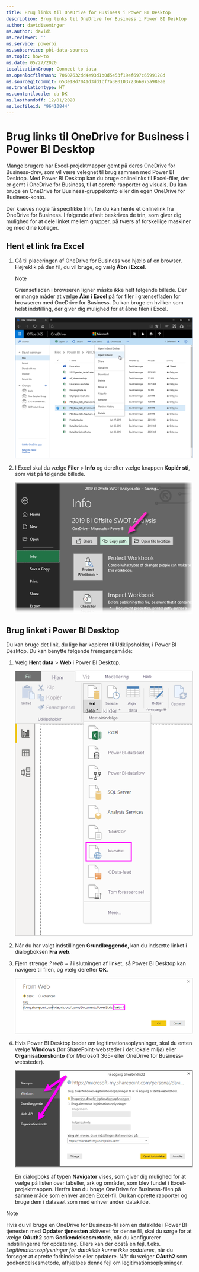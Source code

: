 ```yaml
---
title: Brug links til OneDrive for Business i Power BI Desktop
description: Brug links til OneDrive for Business i Power BI Desktop
author: davidiseminger
ms.author: davidi
ms.reviewer: ''
ms.service: powerbi
ms.subservice: pbi-data-sources
ms.topic: how-to
ms.date: 05/27/2020
LocalizationGroup: Connect to data
ms.openlocfilehash: 70607632dd4e93d1b0d5e53f19ef697c6599128d
ms.sourcegitcommit: 653e18d7041d3dd1cf7a38010372366975a98eae
ms.translationtype: HT
ms.contentlocale: da-DK
ms.lasthandoff: 12/01/2020
ms.locfileid: "96410844"
---
```

# <a name="use-onedrive-for-business-links-in-power-bi-desktop"></a>Brug links til OneDrive for Business i Power BI Desktop
Mange brugere har Excel-projektmapper gemt på deres OneDrive for Business-drev, som vil være velegnet til brug sammen med Power BI Desktop. Med Power BI Desktop kan du bruge onlinelinks til Excel-filer, der er gemt i OneDrive for Business, til at oprette rapporter og visuals. Du kan bruge en OneDrive for Business-gruppekonto eller din egen OneDrive for Business-konto.

Der kræves nogle få specifikke trin, før du kan hente et onlinelink fra OneDrive for Business. I følgende afsnit beskrives de trin, som giver dig mulighed for at dele linket mellem grupper, på tværs af forskellige maskiner og med dine kolleger.

## <a name="get-a-link-from-excel"></a>Hent et link fra Excel
1. Gå til placeringen af OneDrive for Business ved hjælp af en browser. Højreklik på den fil, du vil bruge, og vælg **Åbn i Excel**.
   
   > [!NOTE]
   > Grænsefladen i browseren ligner måske ikke helt følgende billede. Der er mange måder at vælge **Åbn i Excel** på for filer i grænsefladen for browseren med OneDrive for Business. Du kan bruge en hvilken som helst indstilling, der giver dig mulighed for at åbne filen i Excel.
   
   ![Skærmbillede af OneDrive i en browser, hvor Åbn i Excel er markeret.](media/desktop-use-onedrive-business-links/odb-links_02.png)

2. I Excel skal du vælge **Filer** > **Info** og derefter vælge knappen **Kopiér sti**, som vist på følgende billede.
   
   ![Skærmbillede af menuen Oplysninger, hvor knappen Kopiér sti er markeret.](media/desktop-use-onedrive-business-links/onedrive-copy-path.png)

## <a name="use-the-link-in-power-bi-desktop"></a>Brug linket i Power BI Desktop
Du kan bruge det link, du lige har kopieret til Udklipsholder, i Power BI Desktop. Du kan benytte følgende fremgangsmåde:

1. Vælg **Hent data** > **Web** i Power BI Desktop.
   
   ![Skærmbillede af båndet Hent data i Power BI Desktop, hvor Web er markeret.](media/desktop-use-onedrive-business-links/power-bi-web-link-onedrive.png)
2. Når du har valgt indstillingen **Grundlæggende**, kan du indsætte linket i dialogboksen **Fra web**.
3. Fjern strenge *? web = 1* i slutningen af linket, så Power BI Desktop kan navigere til filen, og vælg derefter **OK**.
   
    ![Skærmbillede af dialogboksen Fra web, der viser, hvordan du fjerner en streng fra feltet URL.](media/desktop-use-onedrive-business-links/power-bi-web-link-confirmation.png) 
4. Hvis Power BI Desktop beder om legitimationsoplysninger, skal du enten vælge **Windows** (for SharePoint-websteder i det lokale miljø) eller **Organisationskonto** (for Microsoft 365- eller OneDrive for Business-websteder).
   
   ![Skærmbillede af anmodningen om legitimationsoplysninger i Power BI Desktop, hvor Windows eller Organisationskonto er markeret.](media/desktop-use-onedrive-business-links/odb-links_06.png)

   En dialogboks af typen **Navigator** vises, som giver dig mulighed for at vælge på listen over tabeller, ark og områder, som blev fundet i Excel-projektmappen. Herfra kan du bruge OneDrive for Business-filen på samme måde som enhver anden Excel-fil. Du kan oprette rapporter og bruge dem i datasæt som med enhver anden datakilde.

> [!NOTE]
> Hvis du vil bruge en OneDrive for Business-fil som en datakilde i Power BI-tjenesten med **Opdater tjenesten** aktiveret for denne fil, skal du sørge for at vælge **OAuth2** som **Godkendelsesmetode**, når du konfigurerer indstillingerne for opdatering. Ellers kan der opstå en fejl, f.eks. *Legitimationsoplysninger for datakilde kunne ikke opdateres*, når du forsøger at oprette forbindelse eller opdatere. Når du vælger **OAuth2** som godkendelsesmetode, afhjælpes denne fejl om legitimationsoplysninger.
>

